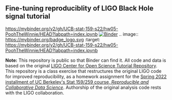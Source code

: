 ## Fine-tuning reproduciblity of LIGO Black Hole signal tutorial

https://mybinder.org/v2/gh/UCB-stat-159-s22/hw05-PoohTheWinnie/HEAD?labpath=index.ipynb
[![Binder](https://mybinder.org/badge_logo.svg)](https://mybinder.org/v2/gh/UCB-stat-159-s22/hw05-PoohTheWinnie/HEAD?labpath=index.ipynb)
.. image:: https://mybinder.org/badge_logo.svg
 :target: https://mybinder.org/v2/gh/UCB-stat-159-s22/hw05-PoohTheWinnie/HEAD?labpath=index.ipynb

**Note:** This repository is public so that Binder can find it. All code and data is based on the original [LIGO Center for Open Science Tutorial Repository](https://github.com/losc-tutorial/LOSC_Event_tutorial). This repository is a class exercise that restructures the original LIGO code for improved reproducibility, as a homework assignment for the [Spring 2022 installment of UC Berkeley's Stat 159/259 course, _Reproducible and Collaborative Data Science_](https://ucb-stat-159-s22.github.io). Authorship of the original analysis code rests with the LIGO collaboration.
